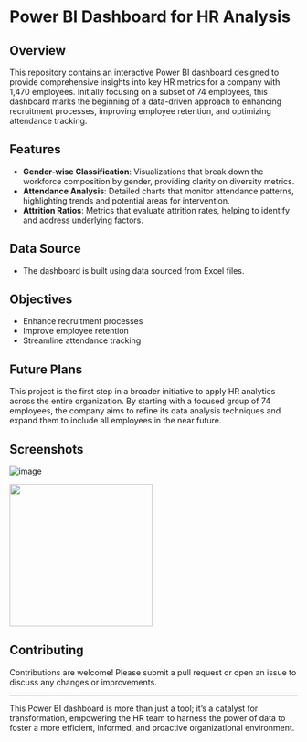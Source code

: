 # Power BI Dashboard for HR Analysis

## Overview

This repository contains an interactive Power BI dashboard designed to provide comprehensive insights into key HR metrics for a company with 1,470 employees. Initially focusing on a subset of 74 employees, this dashboard marks the beginning of a data-driven approach to enhancing recruitment processes, improving employee retention, and optimizing attendance tracking.

## Features

- **Gender-wise Classification**: Visualizations that break down the workforce composition by gender, providing clarity on diversity metrics.
- **Attendance Analysis**: Detailed charts that monitor attendance patterns, highlighting trends and potential areas for intervention.
- **Attrition Ratios**: Metrics that evaluate attrition rates, helping to identify and address underlying factors.

## Data Source

- The dashboard is built using data sourced from Excel files.

## Objectives

- Enhance recruitment processes
- Improve employee retention
- Streamline attendance tracking

## Future Plans

This project is the first step in a broader initiative to apply HR analytics across the entire organization. By starting with a focused group of 74 employees, the company aims to refine its data analysis techniques and expand them to include all employees in the near future.

## Screenshots

![image](https://github.com/Pranavla/HR-analysis-Dashboard/assets/86297066/20dd8e71-8b23-4ff7-bfb7-431b885c983f)

<img src="https://github.com/Pranavla/HR-analysis-Dashboard/assets/86297066/20dd8e71-8b23-4ff7-bfb7-431b885c983f" width="250" height="250">



## Contributing

Contributions are welcome! Please submit a pull request or open an issue to discuss any changes or improvements.

---

This Power BI dashboard is more than just a tool; it’s a catalyst for transformation, empowering the HR team to harness the power of data to foster a more efficient, informed, and proactive organizational environment.

